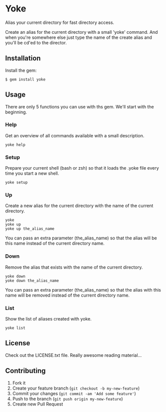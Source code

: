 # Yoke

Alias your current directory for fast directory access.

Create an alias for the current directory with a small 'yoke' command. And when you're somewhere else just type the name of the create alias and you'll be cd'ed to the director.

## Installation

Install the gem:

    $ gem install yoke

## Usage

There are only 5 functions you can use with ths gem. We'll start with the beginning.

### Help

Get an overview of all commands available with a small description.

    yoke help

### Setup

Prepare your current shell (bash or zsh) so that it loads the .yoke file every time you start a new shell.

    yoke setup

### Up

Create a new alias for the current directory with the name of the current directory.

    yoke
    yoke up
    yoke up the_alias_name

You can pass an extra parameter (the\_alias\_name) so that the alias will be this name instead of the current directory name.

### Down

Remove the alias that exists with the name of the current directory.

    yoke down
    yoke down the_alias_name

You can pass an extra parameter (the\_alias\_name) so that the alias with this name will be removed instead of the current directory name.

### List

Show the list of aliases created with yoke.

    yoke list

## License

Check out the LICENSE.txt file. Really awesome reading material...

## Contributing

1. Fork it
2. Create your feature branch (`git checkout -b my-new-feature`)
3. Commit your changes (`git commit -am 'Add some feature'`)
4. Push to the branch (`git push origin my-new-feature`)
5. Create new Pull Request
